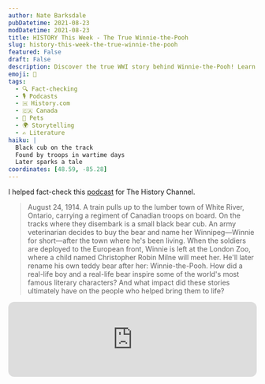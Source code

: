 ```yaml
---
author: Nate Barksdale
pubDatetime: 2021-08-23
modDatetime: 2021-08-23
title: HISTORY This Week - The True Winnie-the-Pooh
slug: history-this-week-the-true-winnie-the-pooh
featured: False
draft: False
description: Discover the true WWI story behind Winnie-the-Pooh! Learn how a real Canadian bear cub named Winnie inspired A.A. Milne's beloved character.
emoji: 🐻
tags:
  - 🔍 Fact-checking
  - 🎙️ Podcasts
  - 🇭 History.com
  - 🇨🇦 Canada
  - 🐾 Pets
  - 🌍 Storytelling
  - ✍️ Literature
haiku: |
  Black cub on the track
  Found by troops in wartime days
  Later sparks a tale
coordinates: [48.59, -85.28]
---
```


I helped fact-check this [podcast](https://open.spotify.com/episode/1vkpVqKUJGnM07UC7XbmJi?si=NfaGT2jJQqiXlDXGi_cxdg) for The History Channel.

> August 24, 1914. A train pulls up to the lumber town of White River, Ontario, carrying a regiment of Canadian troops on board. On the tracks where they disembark is a small black bear cub. An army veterinarian decides to buy the bear and name her Winnipeg—Winnie for short—after the town where he's been living. When the soldiers are deployed to the European front, Winnie is left at the London Zoo, where a child named Christopher Robin Milne will meet her. He'll later rename his own teddy bear after her: Winnie-the-Pooh. How did a real-life boy and a real-life bear inspire some of the world's most famous literary characters? And what impact did these stories ultimately have on the people who helped bring them to life?

<iframe style="border-radius:12px" src="https://open.spotify.com/embed/episode/1vkpVqKUJGnM07UC7XbmJi?utm_source=generator" width="100%" height="152" frameBorder="0" allowfullscreen="" allow="autoplay; clipboard-write; encrypted-media; fullscreen; picture-in-picture" loading="lazy"></iframe>
